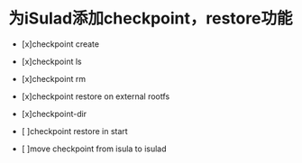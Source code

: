 # 为iSulad添加checkpoint，restore功能 
- [x]checkpoint create 
- [x]checkpoint ls
- [x]checkpoint rm
- [x]checkpoint restore on external rootfs
- [x]checkpoint-dir

- [ ]checkpoint restore in start
- [ ]move checkpoint from isula to isulad

